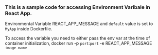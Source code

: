 <h3>This is a sample code for accessing Environment Varibale in React App.</h3>

Environmental Variable REACT_APP_MESSAGE and `default` value is set to `MyApp` inside Dockerfile.

To access the variable you need to either pass the env var at the time of container initialization, docker run -p `port`:`port` -e REACT_APP_MESSAGE `image-name`
